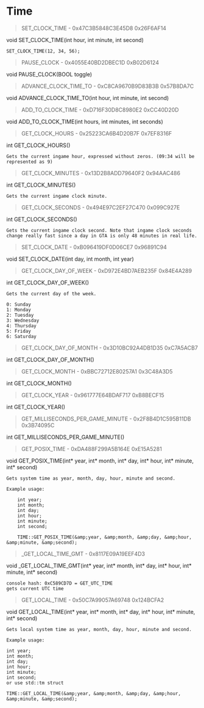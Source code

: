 # Time

> SET_CLOCK_TIME - 0x47C3B5848C3E45D8 0x26F6AF14

void SET_CLOCK_TIME(int hour, int minute, int second)

```
SET_CLOCK_TIME(12, 34, 56);
```

> PAUSE_CLOCK - 0x4055E40BD2DBEC1D 0xB02D6124

void PAUSE_CLOCK(BOOL toggle)



> ADVANCE_CLOCK_TIME_TO - 0xC8CA9670B9D83B3B 0x57B8DA7C

void ADVANCE_CLOCK_TIME_TO(int hour, int minute, int second)



> ADD_TO_CLOCK_TIME - 0xD716F30D8C8980E2 0xCC40D20D

void ADD_TO_CLOCK_TIME(int hours, int minutes, int seconds)



> GET_CLOCK_HOURS - 0x25223CA6B4D20B7F 0x7EF8316F

int GET_CLOCK_HOURS()

```
Gets the current ingame hour, expressed without zeros. (09:34 will be represented as 9)
```

> GET_CLOCK_MINUTES - 0x13D2B8ADD79640F2 0x94AAC486

int GET_CLOCK_MINUTES()

```
Gets the current ingame clock minute.
```

> GET_CLOCK_SECONDS - 0x494E97C2EF27C470 0x099C927E

int GET_CLOCK_SECONDS()

```
Gets the current ingame clock second. Note that ingame clock seconds change really fast since a day in GTA is only 48 minutes in real life.
```

> SET_CLOCK_DATE - 0xB096419DF0D06CE7 0x96891C94

void SET_CLOCK_DATE(int day, int month, int year)



> GET_CLOCK_DAY_OF_WEEK - 0xD972E4BD7AEB235F 0x84E4A289

int GET_CLOCK_DAY_OF_WEEK()

```
Gets the current day of the week.

0: Sunday
1: Monday
2: Tuesday
3: Wednesday
4: Thursday
5: Friday
6: Saturday
```

> GET_CLOCK_DAY_OF_MONTH - 0x3D10BC92A4DB1D35 0xC7A5ACB7

int GET_CLOCK_DAY_OF_MONTH()



> GET_CLOCK_MONTH - 0xBBC72712E80257A1 0x3C48A3D5

int GET_CLOCK_MONTH()



> GET_CLOCK_YEAR - 0x961777E64BDAF717 0xB8BECF15

int GET_CLOCK_YEAR()



> GET_MILLISECONDS_PER_GAME_MINUTE - 0x2F8B4D1C595B11DB 0x3B74095C

int GET_MILLISECONDS_PER_GAME_MINUTE()



> GET_POSIX_TIME - 0xDA488F299A5B164E 0xE15A5281

void GET_POSIX_TIME(int* year, int* month, int* day, int* hour, int* minute, int* second)

```
Gets system time as year, month, day, hour, minute and second.

Example usage:

	int year;
	int month;
	int day;
	int hour;
	int minute;
	int second;

	TIME::GET_POSIX_TIME(&amp;year, &amp;month, &amp;day, &amp;hour, &amp;minute, &amp;second);

```

> _GET_LOCAL_TIME_GMT - 0x8117E09A19EEF4D3 

void _GET_LOCAL_TIME_GMT(int* year, int* month, int* day, int* hour, int* minute, int* second)

```
console hash: 0xC589CD7D = GET_UTC_TIME
gets current UTC time 
```

> GET_LOCAL_TIME - 0x50C7A99057A69748 0x124BCFA2

void GET_LOCAL_TIME(int* year, int* month, int* day, int* hour, int* minute, int* second)

```
Gets local system time as year, month, day, hour, minute and second.

Example usage:

int year;
int month;
int day;
int hour;
int minute;
int second;
or use std::tm struct

TIME::GET_LOCAL_TIME(&amp;year, &amp;month, &amp;day, &amp;hour, &amp;minute, &amp;second);

```

